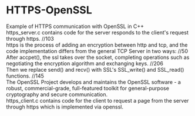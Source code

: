 # HTTPS-OpenSSL
Example of HTTPS communication with OpenSSL in C++  
https_server.c contains code for the server responds to the client's request through https. //103  
https is the process of adding an encryption between http and tcp, and the code implementation differs from the 
general TCP Server in two ways: //50  
After accpet(), the ssl takes over the socket, completing operations such as negotiating the encryption 
algorithm and exchanging keys. //206  
Then we replace send() and recv() with SSL's SSL_write() and SSL_read() functions. //145  
The OpenSSL Project develops and maintains the OpenSSL software - a robust, commercial-grade, full-featured 
toolkit for general-purpose cryptography and secure communication.  
https_client.c contains code for the client to request a page from the server through https which is implemented via openssl.
